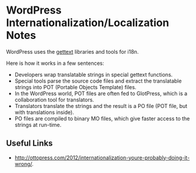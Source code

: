 # WordPress Internationalization/Localization Notes

WordPress uses the [gettext] libraries and tools for i18n.

Here is how it works in a few sentences:

* Developers wrap translatable strings in special gettext functions.
* Special tools parse the source code files and extract the translatable strings
  into POT (Portable Objects Template) files.
* In the WordPress world, POT files are often fed to GlotPress, which is a
  collaboration tool for translators.
* Translators translate the strings and the result is a PO file (POT file, but
  with translations inside).
* PO files are compiled to binary MO files, which give faster access to the
  strings at run-time.


## Useful Links

* http://ottopress.com/2012/internationalization-youre-probably-doing-it-wrong/.


[gettext]: https://www.gnu.org/software/gettext/
